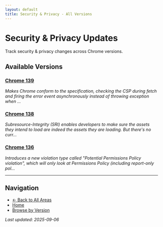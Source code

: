```yaml
---
layout: default
title: Security & Privacy - All Versions
---
```


# Security & Privacy Updates

Track security & privacy changes across Chrome versions.

## Available Versions

### [Chrome 139](./chrome-139)
*Makes Chrome conform to the specification, checking the CSP during fetch and firing the error event asynchronously instead of throwing exception when ...*

### [Chrome 138](./chrome-138)
*Subresource-Integrity (SRI) enables developers to make sure the assets they intend to load are indeed the assets they are loading. But there's no curr...*

### [Chrome 136](./chrome-136)
*Introduces a new violation type called "Potential Permissions Policy violation", which will only look at Permissions Policy (including report-only pol...*

---

## Navigation
- [← Back to All Areas](../)
- [Home](/)
- [Browse by Version](/versions/)

*Last updated: 2025-09-06*
